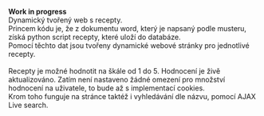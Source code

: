 **Work in progress**</br>
Dynamický tvořený web s recepty.</br>
Princem kódu je, že z dokumentu word, který je napsaný podle musteru, získá python script recepty, které uloží do databáze.</br>
Pomocí těchto dat jsou tvořeny dynamické webové stránky pro jednotlivé recepty.</br>
</br>
Recepty je možné hodnotit na škále od 1 do 5. Hodnocení je živě aktualizováno. Zatím není nastaveno žádné omezení pro množství hodnocení na uživatele, to bude až s implementací cookies.</br>
Krom toho funguje na stránce taktéž i vyhledávání dle názvu, pomocí AJAX Live search.</br>
